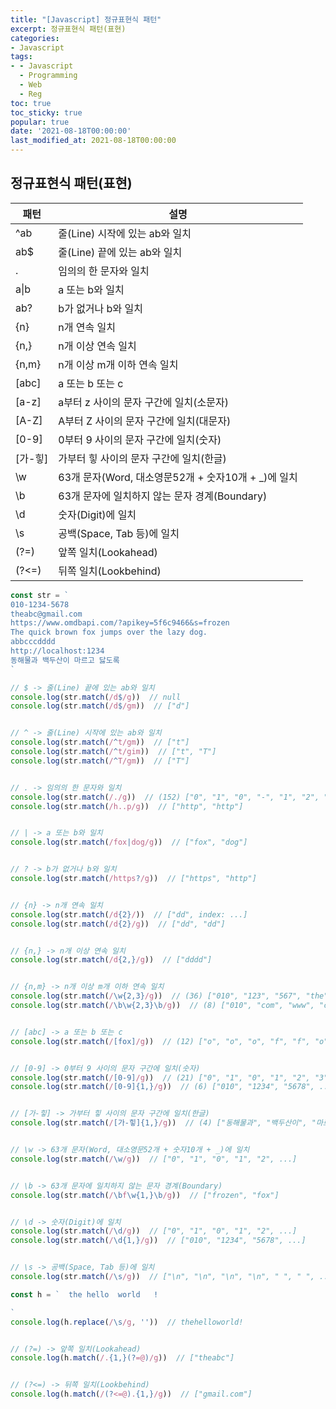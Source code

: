 ```yaml
---
title: "[Javascript] 정규표현식 패턴"
excerpt: 정규표현식 패턴(표현)
categories:
- Javascript
tags:
- - Javascript
  - Programming
  - Web
  - Reg
toc: true
toc_sticky: true
popular: true
date: '2021-08-18T00:00:00'
last_modified_at: 2021-08-18T00:00:00
---
```


## 정규표현식 패턴(표현)

패턴 | 설명
--|--
^ab | 줄(Line) 시작에 있는 ab와 일치
ab$ | 줄(Line) 끝에 있는 ab와 일치
. | 임의의 한 문자와 일치
a&verbar;b | a 또는 b와 일치
ab? | b가 없거나 b와 일치
{n} | n개 연속 일치
{n,} | n개 이상 연속 일치
{n,m} | n개 이상 m개 이하 연속 일치
[abc] | a 또는 b 또는 c
[a-z] | a부터 z 사이의 문자 구간에 일치(소문자)
[A-Z] | A부터 Z 사이의 문자 구간에 일치(대문자)
[0-9] | 0부터 9 사이의 문자 구간에 일치(숫자)
[가-힣] | 가부터 힣 사이의 문자 구간에 일치(한글)
\w | 63개 문자(Word, 대소영문52개 + 숫자10개 + _)에 일치
\b | 63개 문자에 일치하지 않는 문자 경계(Boundary)
\d | 숫자(Digit)에 일치
\s | 공백(Space, Tab 등)에 일치
(?=) | 앞쪽 일치(Lookahead)
(?<=) | 뒤쪽 일치(Lookbehind)

```js
const str = `
010-1234-5678
theabc@gmail.com
https://www.omdbapi.com/?apikey=5f6c9466&s=frozen
The quick brown fox jumps over the lazy dog.
abbcccdddd
http://localhost:1234
동해물과 백두산이 마르고 닳도록
`

// $ -> 줄(Line) 끝에 있는 ab와 일치
console.log(str.match(/d$/g))  // null
console.log(str.match(/d$/gm))  // ["d"]


// ^ -> 줄(Line) 시작에 있는 ab와 일치
console.log(str.match(/^t/gm))  // ["t"]
console.log(str.match(/^t/gim))  // ["t", "T"]
console.log(str.match(/^T/gm))  // ["T"]


// . -> 임의의 한 문자와 일치
console.log(str.match(/./g))  // (152) ["0", "1", "0", "-", "1", "2", "3", "4", ...]
console.log(str.match(/h..p/g))  // ["http", "http"]


// | -> a 또는 b와 일치
console.log(str.match(/fox|dog/g))  // ["fox", "dog"]


// ? -> b가 없거나 b와 일치
console.log(str.match(/https?/g))  // ["https", "http"]


// {n} -> n개 연속 일치
console.log(str.match(/d{2}/))  // ["dd", index: ...]
console.log(str.match(/d{2}/g))  // ["dd", "dd"]


// {n,} -> n개 이상 연속 일치
console.log(str.match(/d{2,}/g))  // ["dddd"]


// {n,m} -> n개 이상 m개 이하 연속 일치
console.log(str.match(/\w{2,3}/g))  // (36) ["010", "123", "567", "the", "abc", ...]
console.log(str.match(/\b\w{2,3}\b/g))  // (8) ["010", "com", "www", "com", "The", ...]


// [abc] -> a 또는 b 또는 c
console.log(str.match(/[fox]/g))  // (12) ["o", "o", "o", "f", "f", "o", "o", ..]


// [0-9] -> 0부터 9 사이의 문자 구간에 일치(숫자)
console.log(str.match(/[0-9]/g))  // (21) ["0", "1", "0", "1", "2", "3", "4", ...]
console.log(str.match(/[0-9]{1,}/g))  // (6) ["010", "1234", "5678", ...]


// [가-힣] -> 가부터 힣 사이의 문자 구간에 일치(한글)
console.log(str.match(/[가-힣]{1,}/g))  // (4) ["동해물과", "백두산이", "마르고", "닳도록"]


// \w -> 63개 문자(Word, 대소영문52개 + 숫자10개 + _)에 일치
console.log(str.match(/\w/g))  // ["0", "1", "0", "1", "2", ...]


// \b -> 63개 문자에 일치하지 않는 문자 경계(Boundary)
console.log(str.match(/\bf\w{1,}\b/g))  // ["frozen", "fox"]


// \d -> 숫자(Digit)에 일치
console.log(str.match(/\d/g))  // ["0", "1", "0", "1", "2", ...]
console.log(str.match(/\d{1,}/g))  // ["010", "1234", "5678", ...]


// \s -> 공백(Space, Tab 등)에 일치
console.log(str.match(/\s/g))  // ["\n", "\n", "\n", "\n", " ", " ", ...]

const h = `  the hello  world   !

`
console.log(h.replace(/\s/g, ''))  // thehelloworld!


// (?=) -> 앞쪽 일치(Lookahead)
console.log(h.match(/.{1,}(?=@)/g))  // ["theabc"]


// (?<=) -> 뒤쪽 일치(Lookbehind)
console.log(h.match(/(?<=@).{1,}/g))  // ["gmail.com"]
```